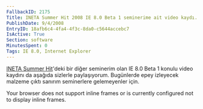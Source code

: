 ```yaml
---
FallbackID: 2175
Title: INETA Summer Hit 2008 IE 8.0 Beta 1 seminerime ait video kaydı.
PublishDate: 9/4/2008
EntryID: 18afb6c4-4fa4-4f3c-8da0-c5644accebc7
IsActive: True
Section: software
MinutesSpent: 0
Tags: IE 8.0, Internet Explorer
---
```

[INETA Summer
Hit](http://daron.yondem.com/tr/post/7a13b13a-ce73-4ca0-b106-5da96c78a08c)'deki
bir diğer seminerim olan IE 8.0 Beta 1 konulu video kaydını da aşağıda
sizlerle paylaşıyorum. Bugünlerde epey izleyecek malzeme çıktı sanırım
seminerlere gelemeyenler için.

Your browser does not support inline frames or is currently configured
not to display inline frames.



